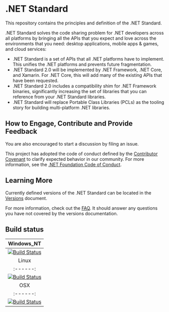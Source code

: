 # .NET Standard

This repository contains the principles and definition of the .NET Standard.

.NET Standard solves the code sharing problem for .NET developers across all
platforms by bringing all the APIs that you expect and love across the
environments that you need: desktop applications, mobile apps & games, and cloud
services:

* .NET Standard is a set of APIs that all .NET platforms have to implement. This
  unifies the .NET platforms and prevents future fragmentation.
* .NET Standard 2.0 will be implemented by .NET Framework, .NET Core, and
  Xamarin. For .NET Core, this will add many of the existing APIs that have been
  requested.
* .NET Standard 2.0 includes a compatibility shim for .NET Framework binaries,
  significantly increasing the set of libraries that you can reference from your
  .NET Standard libraries.
* .NET Standard will replace Portable Class Libraries (PCLs) as the tooling
  story for building multi-platform .NET libraries.

## How to Engage, Contribute and Provide Feedback

You are also encouraged to start a discussion by filing an issue.

This project has adopted the code of conduct defined by the [Contributor
Covenant](http://contributor-covenant.org/) to clarify expected behavior in our
community. For more information, see the [.NET Foundation Code of
Conduct](http://www.dotnetfoundation.org/code-of-conduct).

## Learning More

Currently defined versions of the .NET Standard can be located in the 
[Versions](docs/versions.md) document.

For more information, check out the [FAQ](docs/faq.md). It should answer any questions 
you have not covered by the versions documentation.

## Build status

|Windows_NT|
|:------:|
|[![Build Status](https://dev.azure.com/dnceng/public/_apis/build/status/dotnet/standard/standard-CI?branchname=master&jobname=Windows_NT)](https://dev.azure.com/dnceng/internal/_build?definitionId=246)|
|Linux|
|:------:|
|[![Build Status](https://dev.azure.com/dnceng/public/_apis/build/status/dotnet/standard/standard-CI?branchname=master&jobname=Linux)](https://dev.azure.com/dnceng/internal/_build?definitionId=246)|
|OSX|
|:------:|
|[![Build Status](https://dev.azure.com/dnceng/public/_apis/build/status/dotnet/standard/standard-CI?branchname=master&jobname=OSX)](https://dev.azure.com/dnceng/internal/_build?definitionId=246)|